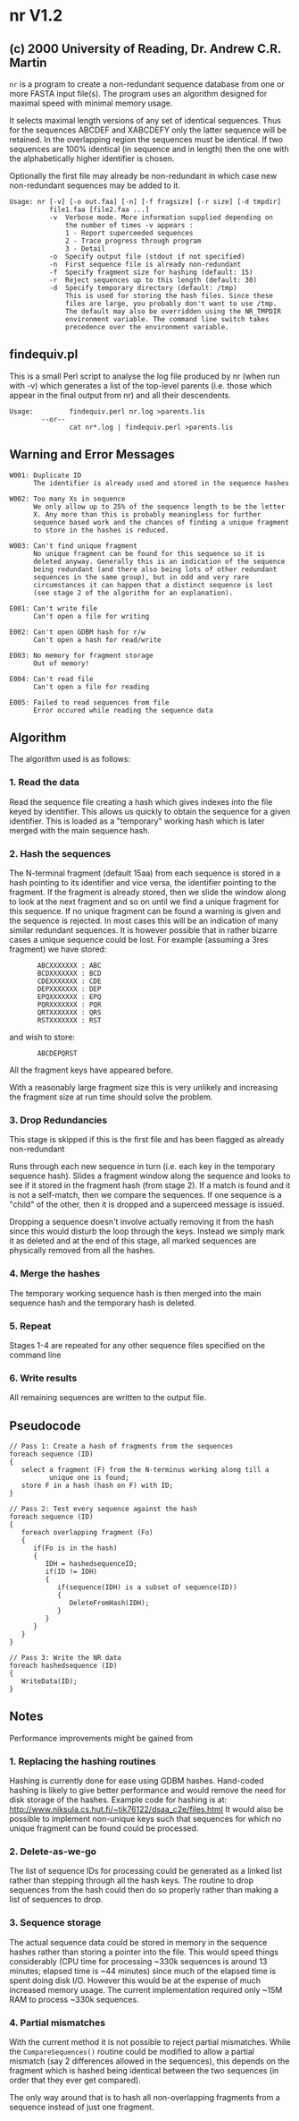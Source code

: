 nr V1.2
=======

(c) 2000 University of Reading, Dr. Andrew C.R. Martin
------------------------------------------------------


`nr` is a program to create a non-redundant sequence database from one
or more FASTA input file(s). The program uses an algorithm designed
for maximal speed with minimal memory usage. 

It selects maximal length versions of any set of identical sequences.
Thus for the sequences ABCDEF and XABCDEFY only the latter sequence
will be retained. In the overlapping region the sequences must be
identical. If two sequences are 100% identical (in sequence and in
length) then the one with the alphabetically higher identifier is
chosen. 

Optionally the first file may already be non-redundant in which case
new non-redundant sequences may be added to it.

```
Usage: nr [-v] [-o out.faa] [-n] [-f fragsize] [-r size] [-d tmpdir]
          file1.faa [file2.faa ...]
          -v  Verbose mode. More information supplied depending on
              the number of times -v appears :
              1 - Report superceeded sequences
              2 - Trace progress through program
              3 - Detail
          -o  Specify output file (stdout if not specified)
          -n  First sequence file is already non-redundant
          -f  Specify fragment size for hashing (default: 15)
          -r  Reject sequences up to this length (default: 30)
          -d  Specify temporary directory (default: /tmp)
              This is used for storing the hash files. Since these 
              files are large, you probably don't want to use /tmp.
              The default may also be overridden using the NR_TMPDIR 
              environment variable. The command line switch takes
              precedence over the environment variable.
```

findequiv.pl
------------

This is a small Perl script to analyse the log file produced by nr
(when run with -v) which generates a list of the top-level parents
(i.e. those which appear in the final output from nr) and all their
descendents.

```
Usage:         findequiv.perl nr.log >parents.lis
        --or--
               cat nr*.log | findequiv.perl >parents.lis
```

Warning and Error Messages
--------------------------

```
W001: Duplicate ID
      The identifier is already used and stored in the sequence hashes

W002: Too many Xs in sequence
      We only allow up to 25% of the sequence length to be the letter
      X. Any more than this is probably meaningless for further
      sequence based work and the chances of finding a unique fragment
      to store in the hashes is reduced.

W003: Can't find unique fragment
      No unique fragment can be found for this sequence so it is
      deleted anyway. Generally this is an indication of the sequence
      being redundant (and there also being lots of other redundant
      sequences in the same group), but in odd and very rare 
      circumstances it can happen that a distinct sequence is lost
      (see stage 2 of the algorithm for an explanation).

E001: Can't write file
      Can't open a file for writing

E002: Can't open GDBM hash for r/w
      Can't open a hash for read/write

E003: No memory for fragment storage
      Out of memory!

E004: Can't read file
      Can't open a file for reading

E005: Failed to read sequences from file
      Error occured while reading the sequence data
```


Algorithm
---------

The algorithm used is as follows:

### 1. Read the data

Read the sequence file creating a hash which gives indexes into the
file keyed by identifier. This allows us quickly to obtain the
sequence for a given identifier. This is loaded as a "temporary"
working hash which is later merged with the main sequence hash.

### 2. Hash the sequences 

The N-terminal fragment (default 15aa) from each sequence is stored in
a hash pointing to its identifier and vice versa, the identifier
pointing to the fragment. If the fragment is already stored, then we
slide the window along to look at the next fragment and so on until we
find a unique fragment for this sequence. If no unique fragment can be
found a warning is given and the sequence is rejected. In most cases
this will be an indication of many similar redundant sequences. It is
however possible that in rather bizarre cases a unique sequence could
be lost. For example (assuming a 3res fragment) we have stored:
```
       ABCXXXXXXX : ABC
       BCDXXXXXXX : BCD
       CDEXXXXXXX : CDE
       DEPXXXXXXX : DEP
       EPQXXXXXXX : EPQ
       PQRXXXXXXX : PQR
       QRTXXXXXXX : QRS
       RSTXXXXXXX : RST
```
and wish to store:
```
       ABCDEPQRST
```
All the fragment keys have appeared before.

With a reasonably large fragment size this is very unlikely and
increasing the fragment size at run time should solve the problem. 

### 3. Drop Redundancies

This stage is skipped if this is the first file and has been flagged
as already non-redundant

Runs through each new sequence in turn (i.e. each key in the temporary
sequence hash). Slides a fragment window along the sequence and looks
to see if it stored in the fragment hash (from stage 2). If a match is
found and it is not a self-match, then we compare the sequences. If
one sequence is a "child" of the other, then it is dropped and a
superceed message is issued.

Dropping a sequence doesn't involve actually removing it from the hash
since this would disturb the loop through the keys. Instead we simply
mark it as deleted and at the end of this stage, all marked sequences
are physically removed from all the hashes.

### 4. Merge the hashes

The temporary working sequence hash is then merged into the main
sequence hash and the temporary hash is deleted.

### 5. Repeat

Stages 1-4 are repeated for any other sequence files specified on the
command line

### 6. Write results

All remaining sequences are written to the output file.



Pseudocode
----------

```
// Pass 1: Create a hash of fragments from the sequences
foreach sequence (ID)
{
   select a fragment (F) from the N-terminus working along till a
          unique one is found;
   store F in a hash (hash on F) with ID;
}

// Pass 2: Test every sequence against the hash
foreach sequence (ID)
{
   foreach overlapping fragment (Fo)
   {
      if(Fo is in the hash)
      {
         IDH = hashedsequenceID;
         if(ID != IDH)
         {
            if(sequence(IDH) is a subset of sequence(ID))
            {
               DeleteFromHash(IDH);
            }
         }
      }
   }
}

// Pass 3: Write the NR data
foreach hashedsequence (ID)
{
   WriteData(ID);
}
```

Notes
-----

Performance improvements might be gained from

### 1. Replacing the hashing routines

Hashing is currently done for ease using GDBM hashes. Hand-coded
hashing is likely to give better performance and would remove the need
for disk storage of the hashes. Example code for hashing is at:
http://www.niksula.cs.hut.fi/~tik76122/dsaa_c2e/files.html
It would also be possible to implement non-unique keys such that
sequences for which no unique fragment can be found could be
processed. 

### 2. Delete-as-we-go

The list of sequence IDs for processing could be generated as a linked
list rather than stepping through all the hash keys. The routine to
drop sequences from the hash could then do so properly rather than
making a list of sequences to drop.

### 3. Sequence storage

The actual sequence data could be stored in memory in the sequence
hashes rather than storing a pointer into the file. This would speed
things considerably (CPU time for processing ~330k sequences is around
13 minutes; elapsed time is ~44 minutes) since much of the elapsed
time is spent doing disk I/O. However this would be at the expense of
much increased memory usage. The current implementation required only
~15M RAM to process ~330k sequences.

### 4. Partial mismatches

With the current method it is not possible to reject partial
mismatches.  While the `CompareSequences()` routine could be modified to
allow a partial mismatch (say 2 differences allowed in the sequences),
this depends on the fragment which is hashed being identical between
the two sequences (in order that they ever get compared).

The only way around that is to hash all non-overlapping fragments from
a sequence instead of just one fragment.


